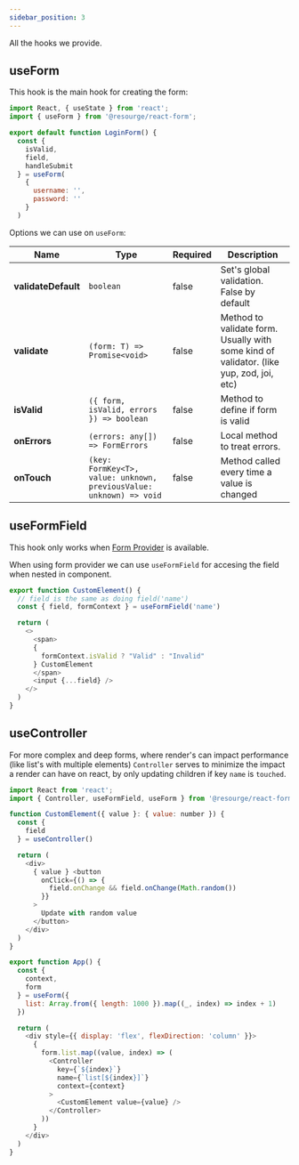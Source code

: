 ```yaml
---
sidebar_position: 3
---
```


All the hooks we provide.

## useForm

This hook is the main hook for creating the form:

```javascript
import React, { useState } from 'react';
import { useForm } from '@resourge/react-form';

export default function LoginForm() {
  const { 
    isValid,
    field, 
    handleSubmit 
  } = useForm(
    { 
      username: '',
      password: '' 
    }
  )
```

Options we can use on `useForm`:

|  Name  |  Type  |  Required  |   Description |
|--- |--- |--- |--- |
|  **validateDefault**  |  `boolean`  |  false  |  Set's global validation. False by default  |
|  **validate** |  `(form: T) =>  Promise<void>`  |  false  |  Method to validate form. Usually with some kind of validator. (like yup, zod, joi, etc)  |
|  **isValid**  |  `({ form, isValid, errors }) => boolean`  |  false  |  Method to define if form is valid  |
|  **onErrors**  |  `(errors: any[]) => FormErrors`  |  false  |   Local method to treat errors. |
|  **onTouch**  |  `(key: FormKey<T>, value: unknown, previousValue: unknown) => void` |  false  |  Method called every time a value is changed  |

## useFormField

This hook only works when <a href="/docs/api/Form provider"> Form Provider</a> is available.

When using form provider we can use `useFormField` for accesing the field when nested in component.

```javascript
export function CustomElement() {
  // field is the same as doing field('name')
  const { field, formContext } = useFormField('name')

  return (
    <>
      <span>
      {
        formContext.isValid ? "Valid" : "Invalid" 
      } CustomElement
      </span>
      <input {...field} />
    </>
  )
}
```

## useController

For more complex and deep forms, where render's can impact performance (like list's with multiple elements) `Controller` serves to minimize the impact a render can have on react, by only updating children if key `name` is `touched`.

```javascript
import React from 'react';
import { Controller, useFormField, useForm } from '@resourge/react-form'

function CustomElement({ value }: { value: number }) {
  const { 
    field
  } = useController()

  return (
    <div>
      { value } <button
        onClick={() => {
          field.onChange && field.onChange(Math.random())
        }}
      >
        Update with random value
      </button>
    </div>
  )
}

export function App() {
  const {
    context,
    form
  } = useForm({
    list: Array.from({ length: 1000 }).map((_, index) => index + 1)
  })

  return (
    <div style={{ display: 'flex', flexDirection: 'column' }}>
      {
        form.list.map((value, index) => (
          <Controller
            key={`${index}`}
            name={`list[${index}]`}
            context={context}
          >
            <CustomElement value={value} />
          </Controller>
        ))
      }
    </div>
  )
}
```
